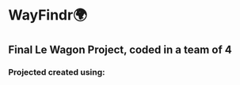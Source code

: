 <h1>WayFindr🌍</h1>

<h2>Final Le Wagon Project, coded in a team of 4</h2>

<h3>Projected created using:</h3>
